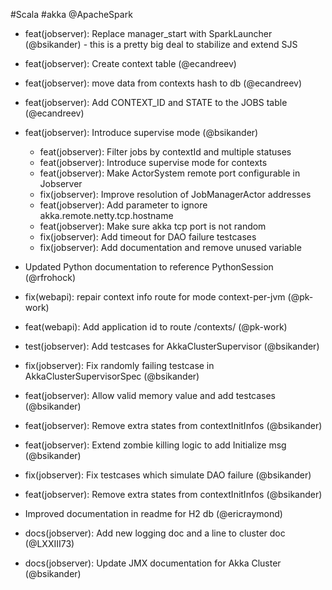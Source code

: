 #Scala #akka @ApacheSpark

* feat(jobserver): Replace manager_start with SparkLauncher (@bsikander) - this is a pretty big deal to stabilize and extend SJS
* feat(jobserver): Create context table (@ecandreev)
* feat(jobserver): move data from contexts hash to db (@ecandreev)
* feat(jobserver): Add CONTEXT_ID and STATE to the JOBS table (@ecandreev)
* feat(jobserver): Introduce supervise mode (@bsikander)
    - feat(jobserver): Filter jobs by contextId and multiple statuses
    - feat(jobserver): Introduce supervise mode for contexts
    - feat(jobserver): Make ActorSystem remote port configurable in Jobserver
    - fix(jobserver): Improve resolution of JobManagerActor addresses
    - feat(jobserver): Add parameter to ignore akka.remote.netty.tcp.hostname
    - feat(jobserver): Make sure akka tcp port is not random
    - fix(jobserver): Add timeout for DAO failure testcases
    - fix(jobserver): Add documentation and remove unused variable

* Updated Python documentation to reference PythonSession (@rfrohock)
* fix(webapi): repair context info route for mode context-per-jvm (@pk-work)
* feat(webapi): Add application id to route /contexts/<context> (@pk-work)
* test(jobserver): Add testcases for AkkaClusterSupervisor (@bsikander)
* fix(jobserver): Fix randomly failing testcase in AkkaClusterSupervisorSpec (@bsikander)
* feat(jobserver): Allow valid memory value and add testcases (@bsikander)
* feat(jobserver): Remove extra states from contextInitInfos (@bsikander)
* feat(jobserver): Extend zombie killing logic to add Initialize msg (@bsikander)
* fix(jobserver): Fix testcases which simulate DAO failure (@bsikander)
* feat(jobserver): Remove extra states from contextInitInfos (@bsikander)
* Improved documentation in readme for H2 db (@ericraymond)
* docs(jobserver): Add new logging doc and a line to cluster doc (@LXXIII73)
* docs(jobserver): Update JMX documentation for Akka Cluster (@bsikander)
